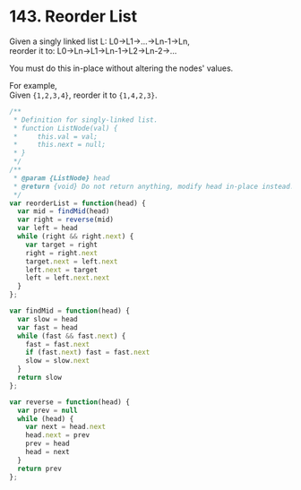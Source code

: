 # 143. Reorder List

Given a singly linked list L: L0→L1→…→Ln-1→Ln,  
reorder it to: L0→Ln→L1→Ln-1→L2→Ln-2→…

You must do this in-place without altering the nodes' values.

For example,  
Given `{1,2,3,4}`, reorder it to `{1,4,2,3}`.

```javascript
/**
 * Definition for singly-linked list.
 * function ListNode(val) {
 *     this.val = val;
 *     this.next = null;
 * }
 */
/**
 * @param {ListNode} head
 * @return {void} Do not return anything, modify head in-place instead.
 */
var reorderList = function(head) {
  var mid = findMid(head)
  var right = reverse(mid)
  var left = head
  while (right && right.next) {
    var target = right
    right = right.next
    target.next = left.next
    left.next = target
    left = left.next.next
  }
};

var findMid = function(head) {
  var slow = head
  var fast = head
  while (fast && fast.next) {
    fast = fast.next
    if (fast.next) fast = fast.next
    slow = slow.next
  }
  return slow
};

var reverse = function(head) {
  var prev = null
  while (head) {
    var next = head.next
    head.next = prev
    prev = head
    head = next
  }
  return prev
};
```

